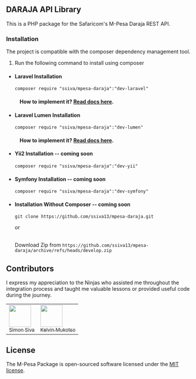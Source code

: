 ## DARAJA API Library

This is a PHP package for the Safaricom's M-Pesa Daraja REST API.

### Installation

The project is compatible with the composer dependency management tool.

1. Run the following command to install using composer

- #### Laravel Installation
    ```
    composer require "ssiva/mpesa-daraja":"dev-laravel"
    ``` 
    #### &nbsp; &nbsp; How to implement it? [Read docs here](docs/laravel.md).

- #### Laravel Lumen Installation
    ```
    composer require "ssiva/mpesa-daraja":"dev-lumen"
    ```
    #### &nbsp; &nbsp; How to implement it? [Read docs here](docs/lumen.md).

- #### Yii2 Installation -- coming soon
    ```
    composer require "ssiva/mpesa-daraja":"dev-yii"
    ```

- #### Symfony Installation -- coming soon
    ```
    composer require "ssiva/mpesa-daraja":"dev-symfony"
    ```

- #### Installation Without Composer -- coming soon
    ```
    git clone https://github.com/ssiva13/mpesa-daraja.git
    ```
  or <br /><br />

  Download Zip from `https://github.com/ssiva13/mpesa-daraja/archive/refs/heads/develop.zip`

## Contributors

I express my appreciation to the Ninjas who assisted me throughout the integration process and taught me valuable
lessons or provided useful code during the journey.

|                                                                                                                                                        |                                                                                                                                                            |
|--------------------------------------------------------------------------------------------------------------------------------------------------------|------------------------------------------------------------------------------------------------------------------------------------------------------------|
| [<img src="https://avatars.githubusercontent.com/u/20058478?v=4" height="60px;" width="60px;"/><br/><sub>Simon Siva</sub>](https://github.com/ssiva13) | [<img src="https://avatars.githubusercontent.com/u/37109790?v=4" height="60px;" width="60px;"/><br/><sub>Kelvin Mukotso</sub>](https://github.com/mukotso) |

## License

The M-Pesa Package is open-sourced software licensed under the [MIT license](http://opensource.org/licenses/MIT).